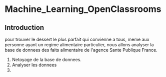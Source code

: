 # Machine_Learning_OpenClassrooms

## Introduction 

pour trouver le dessert le plus parfait qui convienne a tous, meme aux personne
ayant un regime alimentaire particulier, nous allons analyser la base de donnees
des faits alimentaire de l'agence Sante Publique France.

1. Netoyage de la base de donnees.
2. Analyser les donnees 
3. 